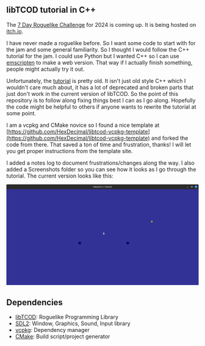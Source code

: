 ## libTCOD tutorial in C++
The [7 Day Roguelike Challenge](https://7drl.com/) for 2024 is coming up. It is being hosted on [itch.io](https://itch.io/jam/7drl-challenge-2024).

I have never made a roguelike before. So I want some code to start with for the jam and some general familiarity. So I thought I would follow the C++ tutorial for the jam. I could use Python but I wanted C++ so I can use [emscripten](https://emscripten.org/) to make a web version. That way if I actually finish something, people might actually try it out.

Unfortunately, the [tutorial](https://www.roguebasin.com/index.php/Complete_roguelike_tutorial_using_C%2B%2B_and_libtcod_-_part_1:_setting_up) is pretty old. It isn't just old style C++ which I wouldn't care much about, it has a lot of deprecated and broken parts that just don't work in the current version of libTCOD. So the point of this repository is to follow along fixing things best I can as I go along. Hopefully the code might be helpful to others if anyone wants to rewrite the tutorial at some point.

I am a vcpkg and CMake novice so I found a nice template at [https://github.com/HexDecimal/libtcod-vcpkg-template](https://github.com/HexDecimal/libtcod-vcpkg-template) and forked the code from there. That saved a ton of time and frustration, thanks! I will let you get proper instructions from the template site.

I added a notes log to document frustrations/changes along the way. I also added a Screenshots folder so you can see how it looks as I go through the tutorial. The current version looks like this:

![Part 02](screenshots/part_02_map_and_actors.png)


## Dependencies
* [libTCOD](https://github.com/libtcod/libtcod): Roguelike Programming Library
* [SDL2](https://www.libsdl.org/): Window, Graphics, Sound, Input library
* [vcpkg](https://vcpkg.io/): Dependency manager
* [CMake](https://cmake.org/): Build script/project generator
